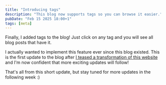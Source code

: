 ```yaml
---
title: "Introducing tags"
description: "This blog now supports tags so you can browse it easier."
pubDate: "Feb 15 2025 18:00+1"
tags: [meta]
---
```


Finally, I added tags to the blog! Just click on any tag and you will see all blog posts that have it.

I actually wanted to implement this feature ever since this blog existed. This is the first update to the blog after [I teased a transformation of this website](/blog/the-glow-up-is-real/) and I'm now confident that more exciting updates will follow!

That's all from this short update, but stay tuned for more updates in the following week :)
